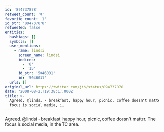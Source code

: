 ```yaml
---
id: '894737878'
retweet_count: '0'
favorite_count: '1'
id_str: '894737878'
retweeted: false
entities:
  hashtags: []
  symbols: []
  user_mentions:
    - name: lindsi
      screen_name: lindsi
      indices:
        - '8'
        - '15'
      id_str: '5046031'
      id: '5046031'
  urls: []
original_url: https://twitter.com/jth/status/894737878
date: '2008-08-21T19:38:17.000Z'
title: >-
  Agreed, @lindsi - breakfast, happy hour, picnic, coffee doesn't matter. The
  focus is social media, i…
---
```


Agreed, @lindsi - breakfast, happy hour, picnic, coffee doesn't matter. The focus is social media, in the TC area.